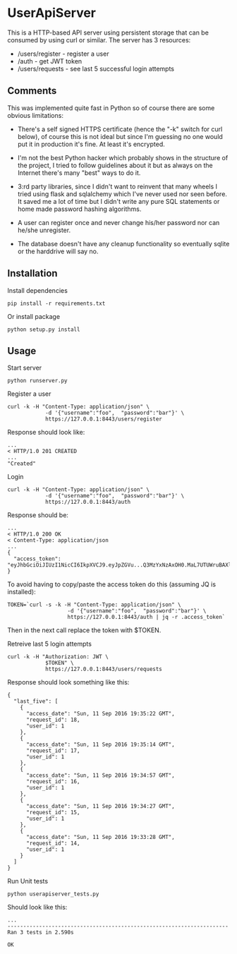 UserApiServer
=============

This is a HTTP-based API server using persistent storage that can be consumed by using curl or similar.
The server has 3 resources:
* /users/register - register a user
* /auth - get JWT token
* /users/requests - see last 5 successful login attempts

Comments
-------

This was implemented quite fast in Python so of course there are some obvious limitations:
* There's a self signed HTTPS certificate (hence the "-k" switch for curl below), of course this is
  not ideal but since I'm guessing no one would put it in production it's fine. At least it's encrypted.

* I'm not the best Python hacker which probably shows in the structure of the project, I tried to follow
  guidelines about it but as always on the Internet there's many "best" ways to do it.

* 3:rd party libraries, since I didn't want to reinvent that many wheels I tried using flask and sqlalchemy
  which I've never used nor seen before. It saved me a lot of time but I didn't write any pure SQL statements or
  home made password hashing algorithms.

* A user can register once and never change his/her password nor can he/she unregister.

* The database doesn't have any cleanup functionality so eventually sqlite or the harddrive will say no.

Installation
------------
Install dependencies
```
pip install -r requirements.txt
```

Or install package
```
python setup.py install
```

Usage
-------

Start server
```
python runserver.py
```

Register a user
```
curl -k -H "Content-Type: application/json" \
            -d '{"username":"foo",  "password":"bar"}' \
            https://127.0.0.1:8443/users/register
```
Response should look like:
```
...
< HTTP/1.0 201 CREATED
...
"Created"
```

Login
```
curl -k -H "Content-Type: application/json" \
            -d '{"username":"foo",  "password":"bar"}' \
            https://127.0.0.1:8443/auth
```

Response should be:
```
...
< HTTP/1.0 200 OK
< Content-Type: application/json
...
{
  "access_token": "eyJhbGciOiJIUzI1NicCI6IkpXVCJ9.eyJpZGVu...Q3MzYxNzAxOH0.MaL7UTUWruBAXlXkRGMcEODSKRLclqka2ZXYOCp9nTk"
}
```

To avoid having to copy/paste the access token do this (assuming JQ is installed):
```
TOKEN=`curl -s -k -H "Content-Type: application/json" \
                   -d '{"username":"foo",  "password":"bar"}' \
                   https://127.0.0.1:8443/auth | jq -r .access_token`
```
Then in the next call replace the token with $TOKEN.

Retreive last 5 login attempts
```
curl -k -H "Authorization: JWT \
            $TOKEN" \
            https://127.0.0.1:8443/users/requests
```

Response should look something like this:
```
{
  "last_five": [
    {
      "access_date": "Sun, 11 Sep 2016 19:35:22 GMT",
      "request_id": 18,
      "user_id": 1
    },
    {
      "access_date": "Sun, 11 Sep 2016 19:35:14 GMT",
      "request_id": 17,
      "user_id": 1
    },
    {
      "access_date": "Sun, 11 Sep 2016 19:34:57 GMT",
      "request_id": 16,
      "user_id": 1
    },
    {
      "access_date": "Sun, 11 Sep 2016 19:34:27 GMT",
      "request_id": 15,
      "user_id": 1
    },
    {
      "access_date": "Sun, 11 Sep 2016 19:33:28 GMT",
      "request_id": 14,
      "user_id": 1
    }
  ]
}

```

Run Unit tests

```
python userapiserver_tests.py
```

Should look like this:
```
...
----------------------------------------------------------------------
Ran 3 tests in 2.590s

OK
```